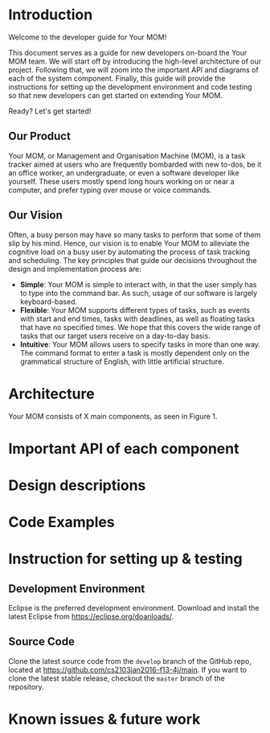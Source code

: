 # Introduction

Welcome to the developer guide for Your MOM!

This document serves as a guide for new developers on-board the Your MOM team.
We will start off by introducing the high-level architecture of our project.
Following that, we will zoom into the important API and diagrams of each of the
system component. Finally, this guide will provide the instructions for setting
up the development environment and code testing so that new developers can get
started on extending Your MOM.

Ready? Let's get started!

## Our Product

Your MOM, or Management and Organisation Machine (MOM), is a task tracker aimed
at users who are frequently bombarded with new to-dos, be it an office worker,
an undergraduate, or even a software developer like yourself. These users
mostly spend long hours working on or near a computer, and prefer typing over
mouse or voice commands.

## Our Vision

Often, a busy person may have so many tasks to perform that some of them slip
by his mind. Hence, our vision is to enable Your MOM to alleviate the cognitive
load on a busy user by automating the process of task tracking and scheduling.
The key principles that guide our decisions throughout the design and
implementation process are:

* **Simple**: Your MOM is simple to interact with, in that the user simply has
  to type into the command bar. As such, usage of our software is largely
  keyboard-based.
* **Flexible**: Your MOM supports different types of tasks, such as events with
  start and end times, tasks with deadlines, as well as floating tasks that
  have no specified times. We hope that this covers the wide range of tasks
  that our target users receive on a day-to-day basis.
* **Intuitive**: Your MOM allows users to specify tasks in more than one way.
  The command format to enter a task is mostly dependent only on the
  grammatical structure of English, with little artificial structure.

# Architecture

Your MOM consists of X main components, as seen in Figure 1.

# Important API of each component

# Design descriptions

# Code Examples

# Instruction for setting up & testing

## Development Environment

Eclipse is the preferred development environment. Download and install
the latest Eclipse from https://eclipse.org/doanloads/.

## Source Code

Clone the latest source code from the `develop` branch of the GitHub repo,
located at https://github.com/cs2103jan2016-f13-4j/main. If you want to clone
the latest stable release, checkout the `master` branch of the repository.

# Known issues & future work
